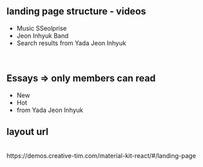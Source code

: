 ## landing page structure - videos
<ul>
    <li>Music SSeolprise</li>
    <li>Jeon Inhyuk Band</li>
    <li>Search results from Yada Jeon Inhyuk</li>
</ul>

<br/>

## Essays => only members can read
<ul>
    <li>New</li>
    <li>Hot</li>
    <li>from Yada Jeon Inhyuk</li>
</ul>

## layout url
<br/>
https://demos.creative-tim.com/material-kit-react/#/landing-page

